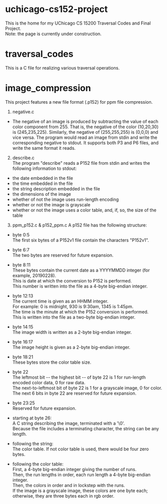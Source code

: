 # uchicago-cs152-project
This is the home for my UChicago CS 15200 Traversal Codes and Final Project.  
Note: the page is currently under construction. 

# traversal_codes
This is a C file for realizing various traversal operations.  

# image_compression
This project features a new file format (.p152) for ppm file compression.

1. negative.c  
- The negative of an image is produced by subtracting the value of each color component from 255. That is, the negative of the color (10,20,30) is (245,235,225). Similarly, the negative of (255,255,255) is (0,0,0) and vice versa. The program would read an image from stdin and write the corresponding negative to stdout. It supports both P3 and P6 files, and write the same format it reads.

2. describe.c  
The program "describe" reads a P152 file from stdin and writes the following information to stdout:
- the date embedded in the file
- the time embedded in the file
- the string description embedded in the file
- the dimensions of the image
- whether of not the image uses run-length encoding
- whether or not the image is grayscale
- whether or not the image uses a color table, and, if, so, the size of the table

3. ppm_p152.c & p152_ppm.c
A p152 file has the following structure:

- byte 0:5  
The first six bytes of a P152v1 file contain the characters "P152v1".  

- byte 6:7  
The two bytes are reserved for future expansion.  

- byte 8:11  
These bytes contain the current date as a YYYYMMDD integer (for example, 20190228).  
This is date at which the conversion to P152 is performed.  
This number is written into the file as a 4-byte big-endian integer.  

- byte 12:13  
The current time is given as an HHMM integer.  
For example: 0 is midnight, 930 is 9:30am, 1345 is 1:45pm.  
The time is the minute at which the P152 conversion is performed.  
This is written into the file as a two-byte big-endian integer.  

- byte 14:15  
The image width is written as a 2-byte big-endian integer.  

- byte 16:17  
The image height is given as a 2-byte big-endian integer.  

- byte 18:21  
These bytes store the color table size.

- byte 22  
The leftmost bit -- the highest bit -- of byte 22 is 1 for run-length encoded color data, 0 for raw data.  
The next-to-leftmost bit of byte 22 is 1 for a grayscale image, 0 for color.  
The next 6 bits in byte 22 are reserved for future expansion.  

- byte 23:25  
Reserved for future expansion.  

- starting at byte 26:  
A C string describing the image, terminated with a '\0'.  
Because the file includes a terminating character, the string can be any length.  

- following the string:  
The color table. If not color table is used, there would be four zero bytes.  

- following the color table:  
First, a 4-byte big-endian integer giving the number of runs.  
Then, the run lengths in order, each run length a 4-byte big-endian integer.  
Then, the colors in order and in lockstep with the runs.  
If the image is a grayscale image, these colors are one byte each;  
otherwise, they are three bytes each in rgb order.  
